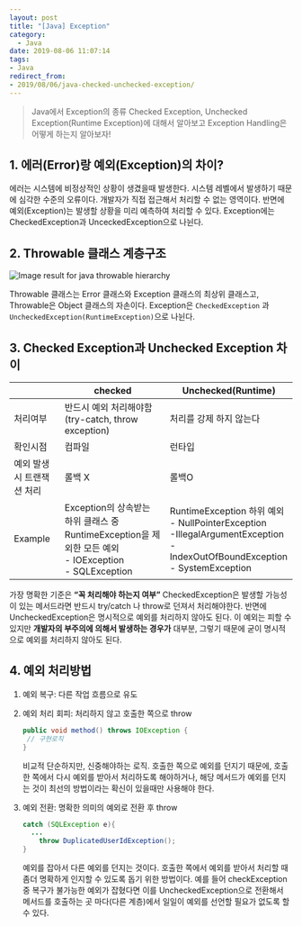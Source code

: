 ```yaml
---
layout: post
title: "[Java] Exception"
category:
  - Java
date: 2019-08-06 11:07:14
tags: 
- Java
redirect_from: 
- 2019/08/06/java-checked-unchecked-exception/
---
```

> Java에서 Exception의 종류 Checked Exception, Unchecked Exception(Runtime Exception)에 대해서 알아보고 Exception Handling은 어떻게 하는지 알아보자!



## 1. 에러(Error)랑 예외(Exception)의 차이? 

에러는 시스템에 비정상적인 상황이 생겼을때 발생한다. 시스템 레벨에서 발생하기 때문에 심각한 수준의 오류이다. 개발자가 직접 접근해서 처리할 수 없는 영역이다. 반면에 예외(Exception)는 발생할 상황을 미리 예측하여 처리할 수 있다.
Exception에는 CheckedException과 UnceckedException으로 나뉜다. 

## 2. Throwable 클래스 계층구조
![Image result for java throwable hierarchy](https://www.cis.upenn.edu/~bcpierce/courses/629/papers/Java-tutorial/java/exceptions/images/throwableHierarchy_trans.gif)

Throwable 클래스는 Error 클래스와 Exception 클래스의 최상위 클래스고, Throwable은 Object 클래스의 자손이다. Exception은 `CheckedException` 과`UncheckedException(RuntimeException)`으로 나뉜다. 


## 3. Checked Exception과 Unchecked Exception 차이


|                           | checked                                                      | Unchecked(Runtime)                                           |
| ------------------------- | ------------------------------------------------------------ | ------------------------------------------------------------ |
| 처리여부                  | 반드시 예외 처리해야함<br />(try-catch, throw exception)     | 처리를 강제 하지 않는다                                      |
| 확인시점                  | 컴파일                                                       | 런타입                                                       |
| 예외 발생시 트랜잭션 처리 | 롤백 X                                                       | 롤백O                                                        |
| Example                   | Exception의 상속받는 하위 클래스 중 RuntimeException을 제외한 모든 예외<br />- IOException<br />- SQLException | RuntimeException 하위 예외<br />- NullPointerException<br />-IllegalArgumentException<br/>-IndexOutOfBoundException<br />- SystemException |


가장 명확한 기준은 **“꼭 처리해야 하는지 여부”** CheckedException은 발생할 가능성이 있는 메서드라면 반드시 try/catch 나 throw로 던져서 처리해야한다. 반면에 UncheckedException은 명시적으로 예외를 처리하지 않아도 된다. 이 예외는 피할 수 있지만 **개발자의 부주의에 의해서 발생하는 경우가** 대부분, 그렇기 때문에 굳이 명시적으로 예외를 처리하지 않아도 된다.


## 4. 예외 처리방법 

1. 예외 복구: 다른 작업 흐름으로 유도
2. 예외 처리 회피: 처리하지 않고 호출한 쪽으로 throw

   ```java
   public void method() throws IOException {
   	// 구현로직
   }
   ```

   비교적 단순하지만, 신중해야하는 로직. 호출한 쪽으로 예외를 던지기 때문에, 호출한 쪽에서 다시 예외를 받아서 처리하도록 해야하거나, 해당 메서드가 예외를 던지는 것이 최선의 방법이라는 확신이 있을때만 사용해야 한다. 

3. 예외 전환: 명확한 의미의 예외로 전환 후 throw 

   ```java
   catch (SQLException e){
     ...
       throw DuplicatedUserIdException();
   }
   ```

   예외를 잡아서 다른 예외를 던지는 것이다. 호출한 쪽에서 예외를 받아서 처리할 때 좀더 명확하게 인지할 수 있도록 돕기 위한 방법이다. 예를 들어 checkException 중 복구가 불가능한 예외가 잡혔다면  이를 UncheckedException으로 전환해서 메서드를 호출하는 곳 마다(다른 계층)에서 일일이 예외를 선언할 필요가 없도록 할 수 있다. 